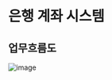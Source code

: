 # 은행 계좌 시스템

## 업무흐름도
![image](https://github.com/jinhyoje/javaStudy/assets/84319636/02cbd509-c8b1-408f-a53c-d4b6e2fac303)
